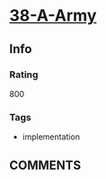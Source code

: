 # [38-A-Army](https://codeforces.com/problemset/problem/38/A)

## Info

### Rating

800

### Tags

- implementation

## __COMMENTS__

> 
